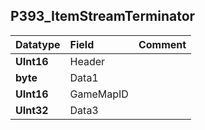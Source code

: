 ## P393\_ItemStreamTerminator ##
| **Datatype** | **Field** | **Comment** |
|:-------------|:----------|:------------|
| **UInt16** | Header |  |
| **byte** | Data1 |  |
| **UInt16** | GameMapID |  |
| **UInt32** | Data3 |  |